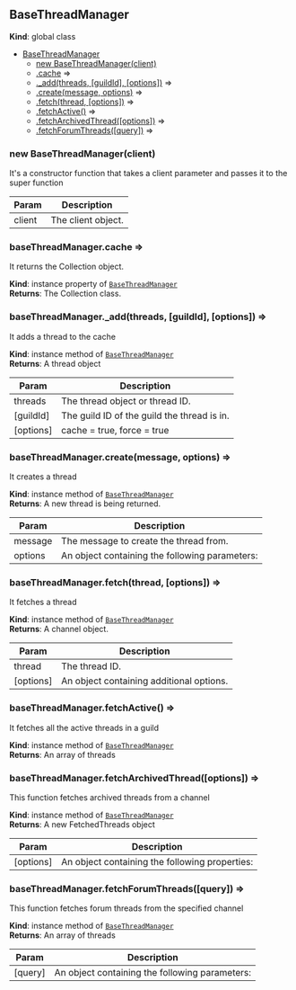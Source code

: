 <a name="BaseThreadManager"></a>

## BaseThreadManager
**Kind**: global class  

* [BaseThreadManager](#BaseThreadManager)
    * [new BaseThreadManager(client)](#new_BaseThreadManager_new)
    * [.cache](#BaseThreadManager+cache) ⇒
    * [._add(threads, [guildId], [options])](#BaseThreadManager+_add) ⇒
    * [.create(message, options)](#BaseThreadManager+create) ⇒
    * [.fetch(thread, [options])](#BaseThreadManager+fetch) ⇒
    * [.fetchActive()](#BaseThreadManager+fetchActive) ⇒
    * [.fetchArchivedThread([options])](#BaseThreadManager+fetchArchivedThread) ⇒
    * [.fetchForumThreads([query])](#BaseThreadManager+fetchForumThreads) ⇒

<a name="new_BaseThreadManager_new"></a>

### new BaseThreadManager(client)
It's a constructor function that takes a client parameter and passes it to the super function


| Param | Description |
| --- | --- |
| client | The client object. |

<a name="BaseThreadManager+cache"></a>

### baseThreadManager.cache ⇒
It returns the Collection object.

**Kind**: instance property of [<code>BaseThreadManager</code>](#BaseThreadManager)  
**Returns**: The Collection class.  
<a name="BaseThreadManager+_add"></a>

### baseThreadManager.\_add(threads, [guildId], [options]) ⇒
It adds a thread to the cache

**Kind**: instance method of [<code>BaseThreadManager</code>](#BaseThreadManager)  
**Returns**: A thread object  

| Param | Description |
| --- | --- |
| threads | The thread object or thread ID. |
| [guildId] | The guild ID of the guild the thread is in. |
| [options] | cache = true, force = true |

<a name="BaseThreadManager+create"></a>

### baseThreadManager.create(message, options) ⇒
It creates a thread

**Kind**: instance method of [<code>BaseThreadManager</code>](#BaseThreadManager)  
**Returns**: A new thread is being returned.  

| Param | Description |
| --- | --- |
| message | The message to create the thread from. |
| options | An object containing the following parameters: |

<a name="BaseThreadManager+fetch"></a>

### baseThreadManager.fetch(thread, [options]) ⇒
It fetches a thread

**Kind**: instance method of [<code>BaseThreadManager</code>](#BaseThreadManager)  
**Returns**: A channel object.  

| Param | Description |
| --- | --- |
| thread | The thread ID. |
| [options] | An object containing additional options. |

<a name="BaseThreadManager+fetchActive"></a>

### baseThreadManager.fetchActive() ⇒
It fetches all the active threads in a guild

**Kind**: instance method of [<code>BaseThreadManager</code>](#BaseThreadManager)  
**Returns**: An array of threads  
<a name="BaseThreadManager+fetchArchivedThread"></a>

### baseThreadManager.fetchArchivedThread([options]) ⇒
This function fetches archived threads from a channel

**Kind**: instance method of [<code>BaseThreadManager</code>](#BaseThreadManager)  
**Returns**: A new FetchedThreads object  

| Param | Description |
| --- | --- |
| [options] | An object containing the following properties: |

<a name="BaseThreadManager+fetchForumThreads"></a>

### baseThreadManager.fetchForumThreads([query]) ⇒
This function fetches forum threads from the specified channel

**Kind**: instance method of [<code>BaseThreadManager</code>](#BaseThreadManager)  
**Returns**: An array of threads  

| Param | Description |
| --- | --- |
| [query] | An object containing the following parameters: |

